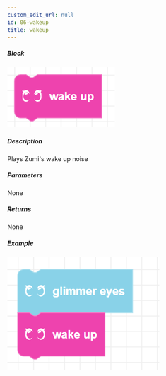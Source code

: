 ```yaml
---
custom_edit_url: null
id: 06-wakeup
title: wakeup
---
```


##### Block

![wakeup image](wakeup.png)

##### Description

Plays Zumi's wake up noise

##### Parameters

None

##### Returns

None

##### Example

![wake up example](wakeup_example.png)
